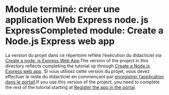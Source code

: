 # <a name="completed-module-create-a-nodejs-express-web-app"></a><span data-ttu-id="7ce93-101">Module terminé: créer une application Web Express node. js Express</span><span class="sxs-lookup"><span data-stu-id="7ce93-101">Completed module: Create a Node.js Express web app</span></span>

<span data-ttu-id="7ce93-102">La version du projet dans ce répertoire reflète l’exécution du didacticiel via [Create a node. js Express Web App](https://docs.microsoft.com/graph/training/node-tutorial?tutorial-step=1).</span><span class="sxs-lookup"><span data-stu-id="7ce93-102">The version of the project in this directory reflects completing the tutorial up through [Create a Node.js Express web app](https://docs.microsoft.com/graph/training/node-tutorial?tutorial-step=1).</span></span> <span data-ttu-id="7ce93-103">Si vous utilisez cette version du projet, vous devez effectuer le reste du didacticiel en commençant par [enregistrer l’application dans le portail](https://docs.microsoft.com/graph/training/node-tutorial?tutorial-step=2).</span><span class="sxs-lookup"><span data-stu-id="7ce93-103">If you use this version of the project, you need to complete the rest of the tutorial starting at [Register the app in the portal](https://docs.microsoft.com/graph/training/node-tutorial?tutorial-step=2).</span></span>